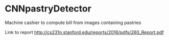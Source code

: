 # CNNpastryDetector
Machine cashier to compute bill from images containing pastries



Link to report
http://cs231n.stanford.edu/reports/2016/pdfs/260_Report.pdf
